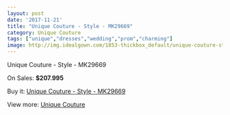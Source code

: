 ```yaml
---
layout: post
date: '2017-11-21'
title: "Unique Couture - Style - MK29669"
category: Unique Couture
tags: ["unique","dresses","wedding","prom","charming"]
image: http://img.idealgown.com/1853-thickbox_default/unique-couture-style-mk29669.jpg
---
```

Unique Couture - Style - MK29669

On Sales: **$207.995**
<a href="https://www.idealgown.com/en/unique-couture/877-unique-couture-style-mk29669.html"><amp-img layout="responsive" width="600" height="600" src="//img.idealgown.com/1853-thickbox_default/unique-couture-style-mk29669.jpg" alt="Unique Couture - Style - MK29669 0" /></a>

Buy it: [Unique Couture - Style - MK29669](https://www.idealgown.com/en/unique-couture/877-unique-couture-style-mk29669.html "Unique Couture - Style - MK29669")

View more: [Unique Couture](https://www.idealgown.com/en/11-unique-couture "Unique Couture")